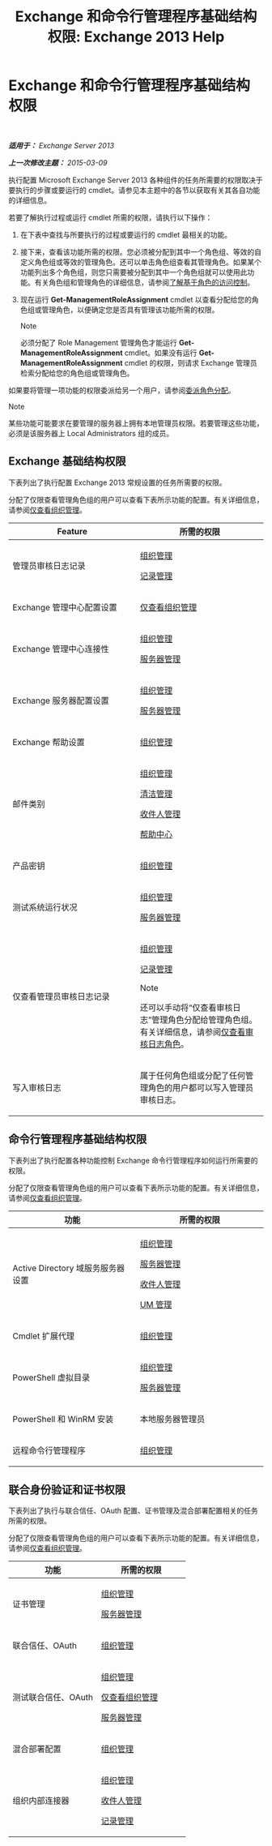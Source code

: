 ﻿---
title: 'Exchange 和命令行管理程序基础结构权限: Exchange 2013 Help'
TOCTitle: Exchange 和命令行管理程序基础结构权限
ms:assetid: 3646a4e8-36b2-41fb-89a4-79b0963fcb11
ms:mtpsurl: https://technet.microsoft.com/zh-cn/library/Dd638114(v=EXCHG.150)
ms:contentKeyID: 50490276
ms.date: 01/11/2018
mtps_version: v=EXCHG.150
ms.translationtype: HT
---

# Exchange 和命令行管理程序基础结构权限

 

_**适用于：** Exchange Server 2013_

_**上一次修改主题：** 2015-03-09_

执行配置 Microsoft Exchange Server 2013 各种组件的任务所需要的权限取决于要执行的步骤或要运行的 cmdlet。请参见本主题中的各节以获取有关其各自功能的详细信息。

若要了解执行过程或运行 cmdlet 所需的权限，请执行以下操作：

1.  在下表中查找与所要执行的过程或要运行的 cmdlet 最相关的功能。

2.  接下来，查看该功能所需的权限。您必须被分配到其中一个角色组、等效的自定义角色组或等效的管理角色。还可以单击角色组查看其管理角色。如果某个功能列出多个角色组，则您只需要被分配到其中一个角色组就可以使用此功能。有关角色组和管理角色的详细信息，请参阅[了解基于角色的访问控制](understanding-role-based-access-control-exchange-2013-help.md)。

3.  现在运行 **Get-ManagementRoleAssignment** cmdlet 以查看分配给您的角色组或管理角色，以便确定您是否具有管理该功能所需的权限。
    
    > [!NOTE]  
    > 必须分配了 Role Management 管理角色才能运行 <strong>Get-ManagementRoleAssignment</strong> cmdlet。如果没有运行 <strong>Get-ManagementRoleAssignment</strong> cmdlet 的权限，则请求 Exchange 管理员检索分配给您的角色组或管理角色。


如果要将管理一项功能的权限委派给另一个用户，请参阅[委派角色分配](delegate-role-assignments-exchange-2013-help.md)。

> [!NOTE]  
> 某些功能可能要求在要管理的服务器上拥有本地管理员权限。若要管理这些功能，必须是该服务器上 Local Administrators 组的成员。


## Exchange 基础结构权限

下表列出了执行配置 Exchange 2013 常规设置的任务所需要的权限。

分配了仅限查看管理角色组的用户可以查看下表所示功能的配置。有关详细信息，请参阅[仅查看组织管理](view-only-organization-management-exchange-2013-help.md)。


<table>
<colgroup>
<col style="width: 50%" />
<col style="width: 50%" />
</colgroup>
<thead>
<tr class="header">
<th>Feature</th>
<th>所需的权限</th>
</tr>
</thead>
<tbody>
<tr class="odd">
<td><p>管理员审核日志记录</p></td>
<td><p><a href="organization-management-exchange-2013-help.md">组织管理</a></p>
<p><a href="records-management-exchange-2013-help.md">记录管理</a></p></td>
</tr>
<tr class="even">
<td><p>Exchange 管理中心配置设置</p></td>
<td><p><a href="view-only-organization-management-exchange-2013-help.md">仅查看组织管理</a></p></td>
</tr>
<tr class="odd">
<td><p>Exchange 管理中心连接性</p></td>
<td><p><a href="organization-management-exchange-2013-help.md">组织管理</a></p>
<p><a href="server-management-exchange-2013-help.md">服务器管理</a></p></td>
</tr>
<tr class="even">
<td><p>Exchange 服务器配置设置</p></td>
<td><p><a href="organization-management-exchange-2013-help.md">组织管理</a></p>
<p><a href="server-management-exchange-2013-help.md">服务器管理</a></p></td>
</tr>
<tr class="odd">
<td><p>Exchange 帮助设置</p></td>
<td><p><a href="organization-management-exchange-2013-help.md">组织管理</a></p></td>
</tr>
<tr class="even">
<td><p>邮件类别</p></td>
<td><p><a href="organization-management-exchange-2013-help.md">组织管理</a></p>
<p><a href="hygiene-management-exchange-2013-help.md">清洁管理</a></p>
<p><a href="recipient-management-exchange-2013-help.md">收件人管理</a></p>
<p><a href="help-desk-exchange-2013-help.md">帮助中心</a></p></td>
</tr>
<tr class="odd">
<td><p>产品密钥</p></td>
<td><p><a href="organization-management-exchange-2013-help.md">组织管理</a></p></td>
</tr>
<tr class="even">
<td><p>测试系统运行状况</p></td>
<td><p><a href="organization-management-exchange-2013-help.md">组织管理</a></p>
<p><a href="server-management-exchange-2013-help.md">服务器管理</a></p></td>
</tr>
<tr class="odd">
<td><p>仅查看管理员审核日志记录</p></td>
<td><p><a href="organization-management-exchange-2013-help.md">组织管理</a></p>
<p><a href="records-management-exchange-2013-help.md">记录管理</a></p>

> [!NOTE]  
> 还可以手动将“仅查看审核日志”管理角色分配给管理角色组。有关详细信息，请参阅<a href="view-only-audit-logs-role-exchange-2013-help.md">仅查看审核日志角色</a>。

</td>
</tr>
<tr class="even">
<td><p>写入审核日志</p></td>
<td><p>属于任何角色组或分配了任何管理角色的用户都可以写入管理员审核日志。</p></td>
</tr>
</tbody>
</table>


## 命令行管理程序基础结构权限

下表列出了执行配置各种功能控制 Exchange 命令行管理程序如何运行所需要的权限。

分配了仅限查看管理角色组的用户可以查看下表所示功能的配置。有关详细信息，请参阅[仅查看组织管理](view-only-organization-management-exchange-2013-help.md)。


<table>
<colgroup>
<col style="width: 50%" />
<col style="width: 50%" />
</colgroup>
<thead>
<tr class="header">
<th>功能</th>
<th>所需的权限</th>
</tr>
</thead>
<tbody>
<tr class="odd">
<td><p>Active Directory 域服务服务器设置</p></td>
<td><p><a href="organization-management-exchange-2013-help.md">组织管理</a></p>
<p><a href="server-management-exchange-2013-help.md">服务器管理</a></p>
<p><a href="recipient-management-exchange-2013-help.md">收件人管理</a></p>
<p><a href="um-management-exchange-2013-help.md">UM 管理</a></p></td>
</tr>
<tr class="even">
<td><p>Cmdlet 扩展代理</p></td>
<td><p><a href="organization-management-exchange-2013-help.md">组织管理</a></p></td>
</tr>
<tr class="odd">
<td><p>PowerShell 虚拟目录</p></td>
<td><p><a href="organization-management-exchange-2013-help.md">组织管理</a></p>
<p><a href="server-management-exchange-2013-help.md">服务器管理</a></p></td>
</tr>
<tr class="even">
<td><p>PowerShell 和 WinRM 安装</p></td>
<td><p>本地服务器管理员</p></td>
</tr>
<tr class="odd">
<td><p>远程命令行管理程序</p></td>
<td><p><a href="organization-management-exchange-2013-help.md">组织管理</a></p></td>
</tr>
</tbody>
</table>


## 联合身份验证和证书权限

下表列出了执行与联合信任、OAuth 配置、证书管理及混合部署配置相关的任务所需的权限。

分配了仅限查看管理角色组的用户可以查看下表所示功能的配置。有关详细信息，请参阅[仅查看组织管理](view-only-organization-management-exchange-2013-help.md)。


<table>
<colgroup>
<col style="width: 50%" />
<col style="width: 50%" />
</colgroup>
<thead>
<tr class="header">
<th>功能</th>
<th>所需的权限</th>
</tr>
</thead>
<tbody>
<tr class="odd">
<td><p>证书管理</p></td>
<td><p><a href="organization-management-exchange-2013-help.md">组织管理</a></p>
<p><a href="server-management-exchange-2013-help.md">服务器管理</a></p></td>
</tr>
<tr class="even">
<td><p>联合信任、OAuth</p></td>
<td><p><a href="organization-management-exchange-2013-help.md">组织管理</a></p></td>
</tr>
<tr class="odd">
<td><p>测试联合信任、OAuth</p></td>
<td><p><a href="organization-management-exchange-2013-help.md">组织管理</a></p>
<p><a href="view-only-organization-management-exchange-2013-help.md">仅查看组织管理</a></p>
<p><a href="server-management-exchange-2013-help.md">服务器管理</a></p></td>
</tr>
<tr class="even">
<td><p>混合部署配置</p></td>
<td><p><a href="organization-management-exchange-2013-help.md">组织管理</a></p></td>
</tr>
<tr class="odd">
<td><p>组织内部连接器</p></td>
<td><p><a href="organization-management-exchange-2013-help.md">组织管理</a></p>
<p><a href="recipient-management-exchange-2013-help.md">收件人管理</a></p>
<p><a href="records-management-exchange-2013-help.md">记录管理</a></p></td>
</tr>
</tbody>
</table>

